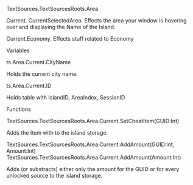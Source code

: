 TextSources.TextSourcesRoots.Area.

Current.
CurrentSelectedArea.
Effects the area your window is hovering over and displaying the Name of the Island.

Current.Economy.
Effects stuff related to Economy

Variables

ts.Area.Current.CityName

Holds the current city name.

ts.Area.Current.ID

Holds table with IslandID, AreaIndex, SessionID

Functions

TextSources.TextSourcesRoots.Area.Current.SetCheatItem(GUID:Int)

Adds the Item with <GUID> to the island storage.

TextSources.TextSourcesRoots.Area.Current.AddAmount(GUID:Int, Amount:Int)
TextSources.TextSourcesRoots.Area.Current.AddAmount(Amount:Int)

Adds (or substracts) either only the amount for the GUID or for every unlocked source to the island storage.

